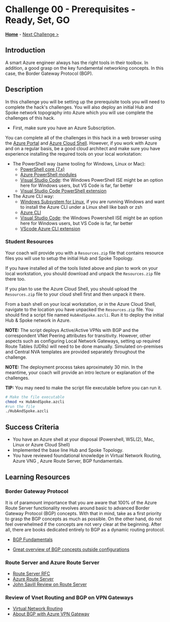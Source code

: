 # Challenge 00 - Prerequisites - Ready, Set, GO

**[Home](../README.md)** - [Next Challenge >](./Challenge-01.md)

## Introduction

A smart Azure engineer always has the right tools in their toolbox. In addition, a good grasp on the key fundamental networking concepts. In this case, the Border Gateway Protocol (BGP).

## Description

In this challenge you will be setting up the prerequisite tools you will need to complete the hack's challenges. You will also deploy an initial Hub and Spoke network topography into Azure which you will use complete the challenges of this hack.

- First, make sure you have an Azure Subscription. 

You can complete all of the challenges in this hack in a web browser using the [Azure Portal](https://portal.azure.com) and [Azure Cloud Shell](https://shell.azure.com). However, if you work with Azure and on a regular basis, be a good cloud architect and make sure you have experience installing the required tools on your local workstation:
 
- The PowerShell way (same tooling for Windows, Linux or Mac):
  - [PowerShell core (7.x)](https://docs.microsoft.com/en-us/powershell/scripting/overview)
  - [Azure PowerShell modules](https://docs.microsoft.com/en-us/powershell/azure/new-azureps-module-az)
  - [Visual Studio Code](https://code.visualstudio.com/): the Windows PowerShell ISE might be an option here for Windows users, but VS Code is far, far better
  - [Visual Studio Code PowerShell extension](https://marketplace.visualstudio.com/items?itemName=ms-vscode.PowerShell)
- The Azure CLI way:
  - [Windows Subsystem for Linux](https://docs.microsoft.com/windows/wsl/install-win10), if you are running Windows and want to install the Azure CLI under a Linux shell like bash or zsh
  - [Azure CLI](https://docs.microsoft.com/cli/azure/install-azure-cli)
  - [Visual Studio Code](https://code.visualstudio.com/): the Windows Powershell ISE might be an option here for Windows users, but VS Code is far, far better
  - [VScode Azure CLI extension](https://marketplace.visualstudio.com/items?itemName=ms-vscode.azurecli)

### Student Resources

Your coach will provide you with a `Resources.zip` file that contains resource files you will use to setup the initial Hub and Spoke Topology. 

If you have installed all of the tools listed above and plan to work on your local workstation, you should download and unpack the `Resources.zip` file there too.

If you plan to use the Azure Cloud Shell, you should upload the `Resources.zip` file to your cloud shell first and then unpack it there.

From a bash shell on your local workstation, or in the Azure Cloud Shell, navigate to the location you have unpacked the `Resources.zip` file. You should find a script file named `HubAndSpoke.azcli`. Run it to deploy the initial Hub & Spoke network in Azure.

 **NOTE:** The script deploys Active/Active VPNs with BGP and the correspondent VNet Peering attributes for transitivity. However, other aspects such as configuring Local Network Gateways, setting up required Route Tables (UDRs) will need to be done manually. Simulated on-premises and Central NVA templates are provided separately throughout the challenge.

 **NOTE:** The deployment process takes aproximately 30 min. In the meantime, your coach will provide an intro lecture or explanation of the challenges.

 **TIP:** You may need to make the script file executable before you can run it.

 ```bash
 # Make the file executable
 chmod +x HubAndSpoke.azcli
 #run the file
 ./HubAndSpoke.azcli
 ```

## Success Criteria

- You have an Azure shell at your disposal (Powershell, WSL(2), Mac, Linux or Azure Cloud Shell)
- Implemented the base line Hub and Spoke Topology. 
- You have reviewed foundational knowledge in Virtual Network Routing, Azure VNG , Azure Route Server, BGP fundamentals.

## Learning Resources

### Border Gateway Protocol

It is of paramount importance that you are aware that 100% of the Azure Route Server functionality revolves around basic to advanced Border Gateway Protocol (BGP) concepts. With that in mind, take as a first priority to grasp the BGP concepts as much as possible. On the other hand, do not feel overwhelmed if the concepts are not very clear at the beginning. After all, there are books dedicated entirely to BGP as a dynamic routing protocol.

- [BGP Fundamentals](https://www.linkedin.com/learning/cisco-ccnp-encor-350-401-cert-prep-1-architecture-virtualization-and-infrastructure/fundamental-bgp-concepts?autoplay=true&u=3322)

- [Great overview of BGP concepts outside configurations](https://www.youtube.com/watch?v=ydE-HprufbA)

 
### Route Server and Azure Route Server

- [Route Server RFC](https://datatracker.ietf.org/doc/html/rfc7947)
- [Azure Route Server](https://docs.microsoft.com/azure/route-server/overview)
- [John Savill Review on Route Server](https://www.youtube.com/watch?v=c1f4rmkrF6M&t=1668s)

### Review of Vnet Routing and BGP on VPN Gateways

- [Virtual Network Routing](https://docs.microsoft.com/azure/virtual-network/virtual-networks-udr-overview)
- [About BGP with Azure VPN Gateway](https://docs.microsoft.com/en-us/azure/vpn-gateway/vpn-gateway-bgp-overview)
